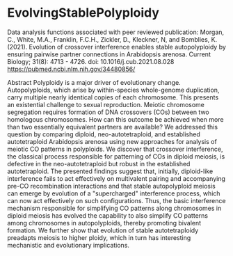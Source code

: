 # EvolvingStablePolyploidy

Data analysis functions associated with peer reviewed publication:
Morgan, C., White, M.A., Franklin, F.C.H., Zickler, D., Kleckner, N, and Bomblies, K. (2021). Evolution of crossover interference enables stable autopolyploidy by ensuring pairwise partner connections in Arabidopsis arenosa. Current Biology; 31(8): 4713 - 4726. doi: 10.1016/j.cub.2021.08.028
https://pubmed.ncbi.nlm.nih.gov/34480856/

Abstract
Polyploidy is a major driver of evolutionary change. Autopolyploids, which arise by within-species whole-genome duplication, carry multiple nearly identical copies of each chromosome. This presents an existential challenge to sexual reproduction. Meiotic chromosome segregation requires formation of DNA crossovers (COs) between two homologous chromosomes. How can this outcome be achieved when more than two essentially equivalent partners are available? We addressed this question by comparing diploid, neo-autotetraploid, and established autotetraploid Arabidopsis arenosa using new approaches for analysis of meiotic CO patterns in polyploids. We discover that crossover interference, the classical process responsible for patterning of COs in diploid meiosis, is defective in the neo-autotetraploid but robust in the established autotetraploid. The presented findings suggest that, initially, diploid-like interference fails to act effectively on multivalent pairing and accompanying pre-CO recombination interactions and that stable autopolyploid meiosis can emerge by evolution of a "supercharged" interference process, which can now act effectively on such configurations. Thus, the basic interference mechanism responsible for simplifying CO patterns along chromosomes in diploid meiosis has evolved the capability to also simplify CO patterns among chromosomes in autopolyploids, thereby promoting bivalent formation. We further show that evolution of stable autotetraploidy preadapts meiosis to higher ploidy, which in turn has interesting mechanistic and evolutionary implications.
